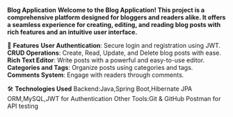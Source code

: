 **Blog Application**
**Welcome to the Blog Application! This project is a comprehensive platform designed for bloggers and readers alike. 
It offers a seamless experience for creating, editing, and reading blog posts with rich features and an intuitive user interface.**

🚀  **Features**
**User Authentication**: Secure login and registration using JWT.
**CRUD Operations**: Create, Read, Update, and Delete blog posts with ease.
**Rich Text Editor**: Write posts with a powerful and easy-to-use editor.
**Categories and Tags**: Organize posts using categories and tags.
**Comments System**: Engage with readers through comments.

🛠️ **Technologies Used**
Backend:Java,Spring Boot,Hibernate JPA ORM,MySQL,JWT for Authentication
Other Tools:Git & GitHub
Postman for API testing
